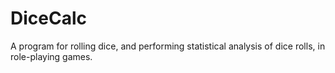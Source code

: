 # DiceCalc
A program for rolling dice, and performing statistical analysis of dice rolls, in role-playing games.
